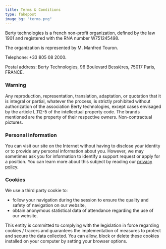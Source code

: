 ```yaml
---
title: Terms & Conditions
type: fakepost
image_bg: "terms.png"
---
```


<!-- template: layouts/_default/single.html -->

Berty technologies is a french non-profit organization, defined by the law 1901 and registered with the RNA number W751245498.

The organization is represented by M. Manfred Touron.

Telephone: +33 805 08 2000.

Postal address: Berty Technologies, 96 Boulevard Bessières, 75017 Paris, FRANCE.

### Warning

Any reproduction, representation, translation, adaptation, or quotation that it is integral or partial, whatever the process, is strictly prohibited without authorization of the association Berty technologies, except cases envisaged by the article L.112-5 of the intellectual property code. The brands mentioned are the property of their respective owners. Non-contractual pictures.

### Personal information

You can visit our site on the Internet without having to disclose your identity or to provide any personal information about you. However, we may sometimes ask you for information to identify a support request or apply for a position. You can learn more about this subject by reading our [privacy policy](/privacy-policy).

### Cookies

We use a third party cookie to:

* follow your navigation during the session to ensure the quality and safety of navigation on our website,
* obtain anonymous statistical data of attendance regarding the use of our website.

This entity is committed to complying with the legislation in force regarding cookies / tracers and guarantees the implementation of measures to protect and secure the data collected. You can allow, block or delete these cookies installed on your computer by setting your browser options.
